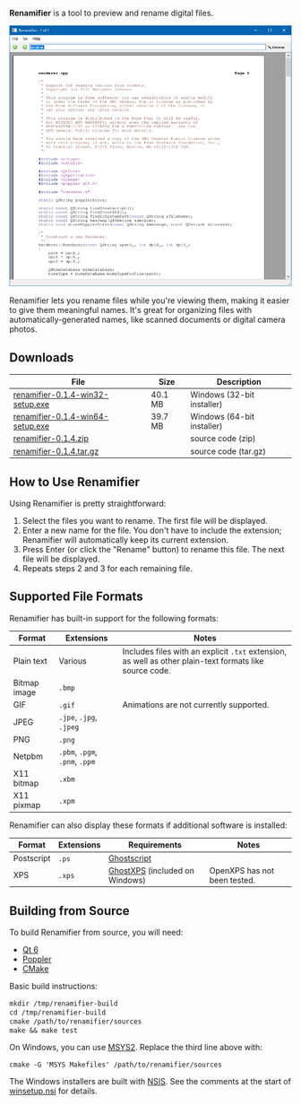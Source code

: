 **Renamifier** is a tool to preview and rename digital files.

![Screenshot of Renamifier displaying part of its own source code](docs/screenshot.png)

Renamifier lets you rename files while you're viewing them, making it easier to give them meaningful names. It's great for organizing files with automatically-generated names, like scanned documents or digital camera photos.


## Downloads

File | Size | Description
---- | ---- | -----------
[renamifier-0.1.4-win32-setup.exe](https://github.com/bmjcode/renamifier/releases/download/v0.1.4/renamifier-0.1.4-win32-setup.exe) | 40.1 MB | Windows (32-bit installer)
[renamifier-0.1.4-win64-setup.exe](https://github.com/bmjcode/renamifier/releases/download/v0.1.4/renamifier-0.1.4-win64-setup.exe) | 39.7 MB | Windows (64-bit installer)
[renamifier-0.1.4.zip](https://github.com/bmjcode/renamifier/archive/refs/tags/v0.1.4.zip) | | source code (zip)
[renamifier-0.1.4.tar.gz](https://github.com/bmjcode/renamifier/archive/refs/tags/v0.1.4.tar.gz) | | source code (tar.gz)


## How to Use Renamifier

Using Renamifier is pretty straightforward:

1. Select the files you want to rename. The first file will be displayed.
2. Enter a new name for the file. You don't have to include the extension; Renamifier will automatically keep its current extension.
3. Press Enter (or click the "Rename" button) to rename this file. The next file will be displayed.
4. Repeats steps 2 and 3 for each remaining file.


## Supported File Formats

Renamifier has built-in support for the following formats:

Format | Extensions | Notes
------ | ---------- | -----
Plain text | Various | Includes files with an explicit `.txt` extension, as well as other plain-text formats like source code.
Bitmap image | `.bmp` |
GIF | `.gif` | Animations are not currently supported.
JPEG | `.jpe`, `.jpg`, `.jpeg` |
PNG | `.png` |
Netpbm | `.pbm`, `.pgm`, `.pnm`, `.ppm` |
X11 bitmap | `.xbm` |
X11 pixmap | `.xpm` |

Renamifier can also display these formats if additional software is installed:

Format | Extensions | Requirements | Notes
------ | ---------- | ------------ | -----
Postscript | `.ps` | [Ghostscript](https://ghostscript.com/) |
XPS | `.xps` | [GhostXPS](https://www.ghostscript.com/download/gxpsdnld.html) (included on Windows) | OpenXPS has not been tested.


## Building from Source

To build Renamifier from source, you will need:

* [Qt 6](https://www.qt.io/)
* [Poppler](https://poppler.freedesktop.org/)
* [CMake](https://cmake.org/)

Basic build instructions:

```
mkdir /tmp/renamifier-build
cd /tmp/renamifier-build
cmake /path/to/renamifier/sources
make && make test
```

On Windows, you can use [MSYS2](https://www.msys2.org/). Replace the third line above with:

```
cmake -G 'MSYS Makefiles' /path/to/renamifier/sources
```

The Windows installers are built with [NSIS](https://nsis.sourceforge.io/). See the comments at the start of [winsetup.nsi](winsetup.nsi) for details.
